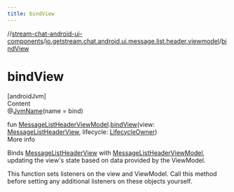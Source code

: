 ```yaml
---
title: bindView
---
```

//[stream-chat-android-ui-components](../../index.md)/[io.getstream.chat.android.ui.message.list.header.viewmodel](index.md)/[bindView](bindView.md)



# bindView  
[androidJvm]  
Content  
@[JvmName](https://kotlinlang.org/api/latest/jvm/stdlib/kotlin.jvm/-jvm-name/index.html)(name = bind)  
  
fun [MessageListHeaderViewModel](MessageListHeaderViewModel/index.md).[bindView](bindView.md)(view: [MessageListHeaderView](../io.getstream.chat.android.ui.message.list.header/MessageListHeaderView/index.md), lifecycle: [LifecycleOwner](https://developer.android.com/reference/kotlin/androidx/lifecycle/LifecycleOwner.html))  
More info  


Binds [MessageListHeaderView](../io.getstream.chat.android.ui.message.list.header/MessageListHeaderView/index.md) with [MessageListHeaderViewModel](MessageListHeaderViewModel/index.md), updating the view's state based on data provided by the ViewModel.



This function sets listeners on the view and ViewModel. Call this method before setting any additional listeners on these objects yourself.

  



